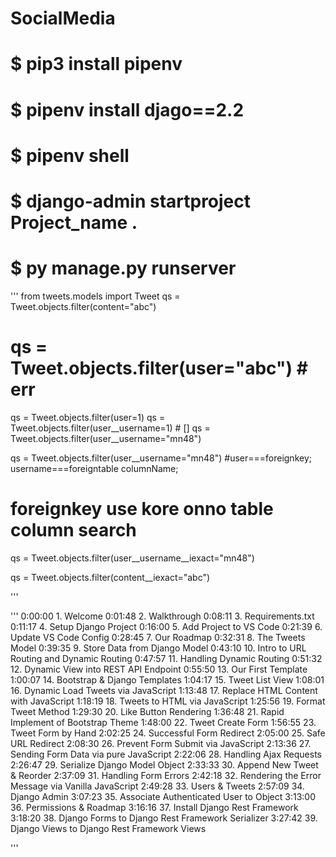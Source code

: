 # SocialMedia
# $ pip3 install pipenv
# $ pipenv install djago==2.2
# $ pipenv shell
# $ django-admin startproject Project_name .
# $ py manage.py runserver
'''
from tweets.models import Tweet
qs = Tweet.objects.filter(content="abc")
# qs = Tweet.objects.filter(user="abc") # err
qs = Tweet.objects.filter(user=1) 
qs = Tweet.objects.filter(user__username=1) # []
qs = Tweet.objects.filter(user__username="mn48")

qs = Tweet.objects.filter(user__username="mn48") #user===foreignkey; username===foreigntable columnName;
# foreignkey use kore onno table column search
qs = Tweet.objects.filter(user__username__iexact="mn48")


qs = Tweet.objects.filter(content__iexact="abc")


'''


'''
0:00:00 1. Welcome
0:01:48 2. Walkthrough
0:08:11 3. Requirements.txt
0:11:17 4. Setup Django Project
0:16:00 5. Add Project to VS Code
0:21:39 6. Update VS Code Config
0:28:45 7. Our Roadmap
0:32:31 8. The Tweets Model
0:39:35 9. Store Data from Django Model
0:43:10 10. Intro to URL Routing and Dynamic Routing
0:47:57 11. Handling Dynamic Routing
0:51:32 12. Dynamic View into REST API Endpoint
0:55:50 13. Our First Template
1:00:07 14. Bootstrap & Django Templates
1:04:17 15. Tweet List View
1:08:01 16. Dynamic Load Tweets via JavaScript
1:13:48 17. Replace HTML Content with JavaScript
1:18:19 18. Tweets to HTML via JavaScript
1:25:56 19. Format Tweet Method
1:29:30 20. Like Button Rendering
1:36:48 21. Rapid Implement of Bootstrap Theme
1:48:00 22. Tweet Create Form
1:56:55 23. Tweet Form by Hand
2:02:25 24. Successful Form Redirect
2:05:00 25. Safe URL Redirect
2:08:30 26. Prevent Form Submit via JavaScript
2:13:36 27. Sending Form Data via pure JavaScript
2:22:06 28. Handling Ajax Requests
2:26:47 29. Serialize Django Model Object
2:33:33 30. Append New Tweet & Reorder
2:37:09 31. Handling Form Errors
2:42:18 32. Rendering the Error Message via Vanilla JavaScript
2:49:28 33. Users & Tweets
2:57:09 34. Django Admin
3:07:23 35. Associate Authenticated User to Object
3:13:00 36. Permissions & Roadmap
3:16:16 37. Install Django Rest Framework
3:18:20 38. Django Forms to Django Rest Framework Serializer
3:27:42 39. Django Views to Django Rest Framework Views

'''
